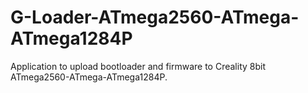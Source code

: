 # G-Loader-ATmega2560-ATmega-ATmega1284P
Application  to upload bootloader and firmware to Creality 8bit ATmega2560-ATmega-ATmega1284P.
